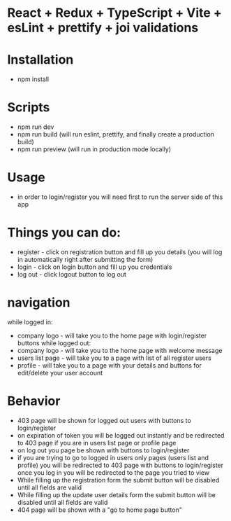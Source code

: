 # React + Redux + TypeScript + Vite + esLint + prettify + joi validations

# Installation
  - npm install
# Scripts
  - npm run dev 
  - npm run build (will run eslint, prettify, and finally create a production build)
  - npm run preview (will run in production mode locally)

# Usage
  - in order to login/register you will need first to run the server side of this app

# Things you can do:
  - register - click on registration button and fill up you details (you will log in automatically right after submitting the form)
  - login - click on login button and fill up you credentials
  - log out - click logout button to log out

# navigation
while logged in:
  - company logo - will take you to the home page with login/register buttons
while logged out:
  - company logo - will take you to the home page with welcome message     
  - users list page - will take you to a page with list of all register users
  - profile - will take you to a page with your details and buttons for edit/delete your user account 

# Behavior
  - 403 page will be shown for logged out users with buttons to login/register
  - on expiration of token you will be logged out instantly and be redirected to 403 page if you are in users list page or profile page
  - on log out you page be shown with buttons to login/register
  - if you are trying to go to logged in users only pages (users list and profile) you will be redirected to 403 page with buttons to login/register
    once you log in you will be redirected to the page you tried to view
  - While filling up the registration form the submit button will be disabled until all fields are valid
  - While filling up the update user details form the submit button will be disabled until all fields are valid
  - 404 page will be shown with a "go to home page button"
  
